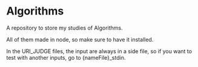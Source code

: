 # Algorithms
<p>A repository to store my studies of Algorithms.</p>
<p>All of them made in node, so make sure to have it installed.</p>
<p>In the URI_JUDGE files, the input are always in a side file, so if you want to test with another inputs, go to {nameFile}_stdin.</p>
